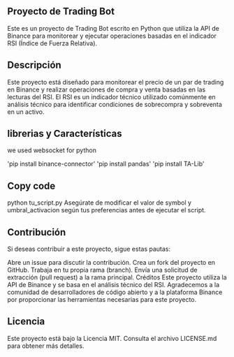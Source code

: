 
## Proyecto de Trading Bot
Este es un proyecto de Trading Bot escrito en Python que utiliza la API de Binance para monitorear y ejecutar operaciones basadas en el indicador RSI (Índice de Fuerza Relativa).

## Descripción
Este proyecto está diseñado para monitorear el precio de un par de trading en Binance y realizar operaciones de compra y venta basadas en las lecturas del RSI. El RSI es un indicador técnico utilizado comúnmente en análisis técnico para identificar condiciones de sobrecompra y sobreventa en un activo.

##  librerias y Características 

we used websocket for python

'pip install binance-connector' 
'pip install pandas' 
'pip install TA-Lib'



## Copy code
python tu_script.py
Asegúrate de modificar el valor de symbol y umbral_activacion según tus preferencias antes de ejecutar el script.

## Contribución
Si deseas contribuir a este proyecto, sigue estas pautas:

Abre un issue para discutir la contribución.
Crea un fork del proyecto en GitHub.
Trabaja en tu propia rama (branch).
Envía una solicitud de extracción (pull request) a la rama principal.
Créditos
Este proyecto utiliza la API de Binance y se basa en el análisis técnico del RSI. Agradecemos a la comunidad de desarrolladores de código abierto y a la plataforma Binance por proporcionar las herramientas necesarias para este proyecto.

## Licencia
Este proyecto está bajo la Licencia MIT. Consulta el archivo LICENSE.md para obtener más detalles.